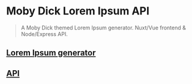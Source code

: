 # Moby Dick Lorem Ipsum API

> A Moby Dick themed Lorem Ipsum generator.
> Nuxt/Vue frontend & Node/Express API.

## [Lorem Ipsum generator](https://moby-dick-lorem-ipsum.chris-snowden.me)
## [API](https://moby-dick-lorem-ipsum-api.chris-snowden.me)

